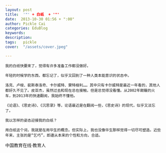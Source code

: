 ```yaml
---
layout: post  
title:  '"' + 白纸  + '"'
date:  2013-10-30 01:56 + ":00" 
author: Pickle Cai  
categories: EduBlog  
keywords: 
description:   
tags:	pickle   
cover:  "/assets/cover.jpeg"  

---  
```

    
	我的白纸快要来了，觉得有许多准备工作都没做好。

	年轻的时候学的东西，都忘记了，似乎又回到了一种人类本能意识的状态中。

	洛克、卢梭、裴斯泰洛奇、卡尔威特、蒙特梭利…… 其中只有卡尔威特是最近一年看的，其他人都好久不见了。皮亚杰，虽然过去和现在总在接触，但是总觉得没看懂。从2002年颠簸的火车，到2013年的快速翻阅，我始终不懂他。

	《论语》、《思史诗》、《沉思录》等，论语最近是在翻阅一些，《思史诗》的现代，似乎又淡忘了。

	我以怎样的姿态迎接我的白纸？

	用白纸这个词，我就是在用华生的概念。但实际上，我也没像华生那样觉得一切尽可塑造。近些年来，主张的是“乞巧”，即遵从本来的个性和方向，合适。



		    
 中国教育在线·教育人

